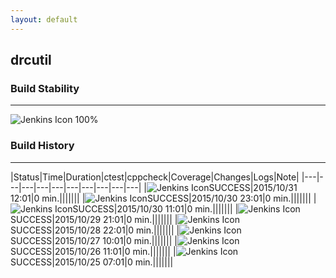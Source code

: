 ```yaml
---
layout: default
---
```

## drcutil
### Build Stability
___
![Jenkins Icon](http://jenkinshrg.github.io/images/48x48/health-80plus.png)
100%
  
### Build History
___
|Status|Time|Duration|<span class='badge'>ctest</span>|<span class='badge'>cppcheck</span>|Coverage|Changes|Logs|Note|
|---|---|---|---|---|---|---|---|---|---|
|![Jenkins Icon](http://jenkinshrg.github.io/images/24x24/blue.png)SUCCESS|2015/10/31 12:01|0 min.|||||||
|![Jenkins Icon](http://jenkinshrg.github.io/images/24x24/blue.png)SUCCESS|2015/10/30 23:01|0 min.|||||||
|![Jenkins Icon](http://jenkinshrg.github.io/images/24x24/blue.png)SUCCESS|2015/10/30 11:01|0 min.|||||||
|![Jenkins Icon](http://jenkinshrg.github.io/images/24x24/blue.png)SUCCESS|2015/10/29 21:01|0 min.|||||||
|![Jenkins Icon](http://jenkinshrg.github.io/images/24x24/blue.png)SUCCESS|2015/10/28 22:01|0 min.|||||||
|![Jenkins Icon](http://jenkinshrg.github.io/images/24x24/blue.png)SUCCESS|2015/10/27 10:01|0 min.|||||||
|![Jenkins Icon](http://jenkinshrg.github.io/images/24x24/blue.png)SUCCESS|2015/10/26 11:01|0 min.|||||||
|![Jenkins Icon](http://jenkinshrg.github.io/images/24x24/blue.png)SUCCESS|2015/10/25 07:01|0 min.|||||||
